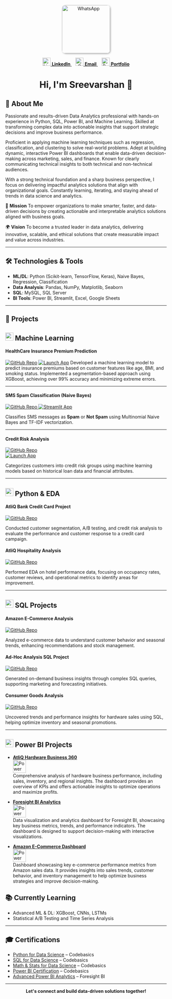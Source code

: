 <p align="center">
  <a href="https://wa.me/your-whatsapp-number">
    <img src="https://github.com/user-attachments/assets/198cb09b-595b-4e9c-98c5-e6265434c392" 
         alt="WhatsApp" 
         title="Click to chat on WhatsApp" 
         width="150" 
         style="border-radius: 10px; box-shadow: 2px 2px 5px rgba(0,0,0,0.3);" />
  </a>
</p>

<p align="center">
  <a href="https://www.linkedin.com/public-profile/settings?trk=d_flagship3_profile_self_view_public_profile" target="_blank">
    <img src="https://github.com/user-attachments/assets/39275837-813c-449f-8e57-b07d4d960102" alt="LinkedIn" width="25" />
    <strong>LinkedIn</strong>
  </a> &nbsp;&nbsp;
  <a href="mailto:itssreevarshan@gmail.com" target="_blank">
    <img src="https://github.com/user-attachments/assets/4dbcff72-493f-4f53-8455-bb5f92aedbbb" alt="Gmail" width="25" />
    <strong>Email</strong>
  </a> &nbsp;&nbsp;
  <a href="https://codebasics.io/portfolio/Sreevarshan-Sivaganam" target="_blank">
    <img src="https://github.com/user-attachments/assets/fbcd53d6-bec9-491d-821b-c70008275dcf" alt="Portfolio" width="25" />
    <strong>Portfolio</strong>
  </a>
</p>

<h1 align="center">Hi, I'm Sreevarshan 👋</h1>

## 🧠 About Me

Passionate and results-driven Data Analytics professional with hands-on experience in Python, SQL, Power BI, and Machine Learning. Skilled at transforming complex data into actionable insights that support strategic decisions and improve business performance.

Proficient in applying machine learning techniques such as regression, classification, and clustering to solve real-world problems. Adept at building dynamic, interactive Power BI dashboards that enable data-driven decision-making across marketing, sales, and finance. Known for clearly communicating technical insights to both technical and non-technical audiences.

With a strong technical foundation and a sharp business perspective, I focus on delivering impactful analytics solutions that align with organizational goals. Constantly learning, iterating, and staying ahead of trends in data science and analytics.

🚀 **Mission**
To empower organizations to make smarter, faster, and data-driven decisions by creating actionable and interpretable analytics solutions aligned with business goals.

🌍 **Vision**
To become a trusted leader in data analytics, delivering innovative, scalable, and ethical solutions that create measurable impact and value across industries.

---

## 🛠️ Technologies & Tools

- **ML/DL**: Python (Scikit-learn, TensorFlow, Keras), Naive Bayes, Regression, Classification  
- **Data Analysis**: Pandas, NumPy, Matplotlib, Seaborn  
- **SQL**: MySQL, SQL Server  
- **BI Tools**: Power BI, Streamlit, Excel, Google Sheets  

---

## 🚀 Projects



##  <img src="https://img.icons8.com/color/48/000000/artificial-intelligence.png" width="25"/> Machine Learning

####  **HealthCare Insurance Premium Prediction** 
[![GitHub Repo](https://img.shields.io/badge/GitHub-Repo-blue?logo=github&logoColor=white)](https://github.com/Sreevarshan-fin/HealthCare-Insurance-Premium-Prediction) 
[![Launch App](https://img.shields.io/badge/Launch%20App-Streamlit-orange?logo=streamlit&logoColor=white)](https://ml-healthcare-premium-prediction-7qrpw78zqct4zhdm7u8v2d.streamlit.app/)
Developed a machine learning model to predict insurance premiums based on customer features like age, BMI, and smoking status. Implemented a segmentation-based approach using XGBoost, achieving over 99% accuracy and minimizing extreme errors.

-----

####  **SMS Spam Classification (Naive Bayes)**  
<p>
  <a href="https://github.com/Sreevarshan-fin/SMS-Spam-Classification-Using-Naive-Bayes">
    <img src="https://img.shields.io/badge/GitHub-Repo-blue?logo=github&logoColor=white" alt="GitHub Repo"/>
  </a>
  <a href="https://sms-spam-classification-using-naive-bayes-sjwvf85xws5rdvz86bz3.streamlit.app/">
    <img src="https://img.shields.io/badge/Launch%20App-Streamlit-orange?logo=streamlit&logoColor=white" alt="Streamlit App"/>
  </a>
</p>

Classifies SMS messages as **Spam** or **Not Spam** using Multinomial Naive Bayes and TF-IDF vectorization.

-----

####   **Credit Risk Analysis**  
[![GitHub Repo](https://img.shields.io/badge/GitHub-Repo-blue?logo=github&logoColor=white)](https://github.com/Sreevarshan-fin/Credit-Risk-Analysis)  
[![Launch App](https://img.shields.io/badge/Launch%20App-Streamlit-orange?logo=streamlit&logoColor=white)](https://credit-risk-analysis-jj3vtj43niyqoxbokhujxx.streamlit.app/)

Categorizes customers into credit risk groups using machine learning models based on historical loan data and financial attributes.

----

##  <img src="https://img.icons8.com/color/48/000000/python--v1.png" width="25"/> Python & EDA 

####   **AtliQ Bank Credit Card Project**  
[![GitHub Repo](https://img.shields.io/badge/GitHub-Repo-blue?logo=github&logoColor=white)](https://github.com/Sreevarshan-fin/AtliQ-Bank--Credit-Card-Project)

Conducted customer segmentation, A/B testing, and credit risk analysis to evaluate the performance and customer response to a credit card campaign.



####   **AtliQ Hospitality Analysis**  
[![GitHub Repo](https://img.shields.io/badge/GitHub-Repo-blue?logo=github&logoColor=white)](https://github.com/Sreevarshan-fin/AtliQ-Hospitality-Analysis)

Performed EDA on hotel performance data, focusing on occupancy rates, customer reviews, and operational metrics to identify areas for improvement.

---

## <img src="https://img.icons8.com/color/48/000000/sql.png" width="25"/> SQL Projects


####  **Amazon E-Commerce Analysis**  
[![GitHub Repo](https://img.shields.io/badge/GitHub-Repo-blue?logo=github&logoColor=white)](https://github.com/Sreevarshan-fin/SQL-Project---Amazon-E-Commerce)

Analyzed e-commerce data to understand customer behavior and seasonal trends, enhancing recommendations and stock management.



#### **Ad-Hoc Analysis SQL Project**  
[![GitHub Repo](https://img.shields.io/badge/GitHub-Repo-blue?logo=github&logoColor=white)](https://github.com/Sreevarshan-fin/SQL-Project-Ad-Hoc-Analysis)

Generated on-demand business insights through complex SQL queries, supporting marketing and forecasting initiatives.



####  **Consumer Goods Analysis**  
[![GitHub Repo](https://img.shields.io/badge/GitHub-Repo-blue?logo=github&logoColor=white)](https://github.com/Sreevarshan-fin/AtliQ-Hardware-Consumer-Goods-Analysis-FY2020-2021-)

Uncovered trends and performance insights for hardware sales using SQL, helping optimize inventory and seasonal promotions.

---

## <img src="https://img.icons8.com/color/48/000000/power-bi.png" width="25"/>  Power BI Projects


- **[AtliQ Hardware Business 360](https://github.com/Sreevarshan-fin/AtliQ-Hardware-Business-360)**  
  [<img src="https://img.icons8.com/color/48/000000/power-bi.png" alt="Power BI Live App" title="View Power BI Dashboard" width="40"/>](https://app.powerbi.com/view?r=eyJrIjoiZmI3MDQwMjktZTA3Zi00ZmM3LWIyNzQtZmEzZmNhMjBiM2U1IiwidCI6ImM2ZTU0OWIzLTVmNDUtNDAzMi1hYWU5LWQ0MjQ0ZGM1YjJjNCJ9)  
  Comprehensive analysis of hardware business performance, including sales, inventory, and regional insights. The dashboard provides an overview of KPIs and offers actionable insights to optimize operations and maximize profits.

- **[Foresight BI Analytics](https://github.com/Sreevarshan-fin/Foresight-BI-Analytics)**  
  [<img src="https://img.icons8.com/color/48/000000/power-bi.png" alt="Power BI Live App" title="View Power BI Dashboard" width="40"/>](https://app.powerbi.com/view?r=eyJrIjoiYmYwZmY2MDctYzkwZi00ZWZmLWJiZjItNDA0NzY0YjdhNWY4IiwidCI6ImM2ZTU0OWIzLTVmNDUtNDAzMi1hYWU5LWQ0MjQ0ZGM1YjJjNCJ9)  
  Data visualization and analytics dashboard for Foresight BI, showcasing key business metrics, trends, and performance indicators. The dashboard is designed to support decision-making with interactive visualizations.

- **[Amazon E-Commerce Dashboard](https://github.com/Sreevarshan-fin/SQL-Project---Amazon-E-Commerce)**  
  [<img src="https://img.icons8.com/color/48/000000/power-bi.png" alt="Power BI Live App" title="View Power BI Dashboard" width="40"/>](https://app.powerbi.com/view?r=eyJrIjoiODNjNjllNmUtOTg3My00NDU4LWFjOGMtNjQ1NmVjZGI3MWNmIiwidCI6ImM2ZTU0OWIzLTVmNDUtNDAzMi1hYWU5LWQ0MjQ0ZGM1YjJjNCJ9)  
  Dashboard showcasing key e-commerce performance metrics from Amazon sales data. It provides insights into sales trends, customer behavior, and inventory management to help optimize business strategies and improve decision-making.


## 📚 Currently Learning

- Advanced ML & DL: XGBoost, CNNs, LSTMs  
- Statistical A/B Testing and Time Series Analysis  

---

## 🎓 Certifications

- [Python for Data Science](https://codebasics.io/certificate/CB-48-495191) – Codebasics  
- [SQL for Data Science](https://codebasics.io/certificate/CB-50-495191) – Codebasics  
- [Math & Stats for Data Science](https://codebasics.io/certificate/CB-63-495191) – Codebasics  
- [Power BI Certification](https://codebasics.io/certificate/CB-49-495191) – Codebasics  
- [Advanced Power BI Analytics](https://training.foresightbi.com.ng/certificates/rihluvmyez) – Foresight BI  

---

<p align="center"><strong>Let's connect and build data-driven solutions together!</strong></p>

